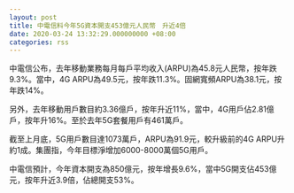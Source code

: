 ```yaml
---
layout: post
title: 中電信料今年5G資本開支453億元人民幣　升近4倍
date: 2020-03-24 13:32:29.000000000 +08:00
categories: rss
---
```


中電信公布，去年移動業務每月每戶平均收入(ARPU)為45.8元人民幣，按年跌9.3%。當中，4G ARPU為49.5元，按年跌11.3%。固網寬頻ARPU為38.1元，按年跌14%。

另外，去年移動用戶數目約3.36億戶，按年升近11%，當中，4G用戶佔2.81億戶，按年升16%。至於去年5G套餐用戶有461萬戶。

截至上月底，5G用戶數目達1073萬戶，ARPU為91.9元，較升級前的4G ARPU升約1成。集團指，今年目標淨增加6000-8000萬個5G用戶。

中電信預計，今年資本開支為850億元，按年增長9.6%，當中5G開支佔453億元，按年升近3.9倍，佔總開支53%。
